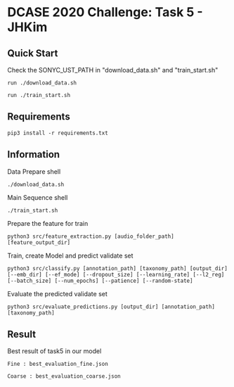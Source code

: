 DCASE 2020 Challenge: Task 5 - JHKim
=====================================

Quick Start
------------

Check the SONYC_UST_PATH in "download_data.sh" and "train_start.sh"

`run ./download_data.sh`

`run ./train_start.sh`

Requirements
------------
`pip3 install -r requirements.txt`


Information
------------

Data Prepare shell

`./download_data.sh`

Main Sequence shell
    
`./train_start.sh`

Prepare the feature for train

`python3 src/feature_extraction.py [audio_folder_path] [feature_output_dir]`
 
Train, create Model and predict validate set

`python3 src/classify.py [annotation_path] [taxonomy_path] [output_dir] [--emb_dir] [--ef_mode] [--dropout_size] [--learning_rate] [--l2_reg] [--batch_size] [--num_epochs] [--patience] [--random-state]`

Evaluate the predicted validate set

`python3 src/evaluate_predictions.py [output_dir] [annotation_path] [taxonomy_path]`

Result
------------
Best result of task5 in our model 

`Fine : best_evaluation_fine.json`

`Coarse : best_evaluation_coarse.json`


